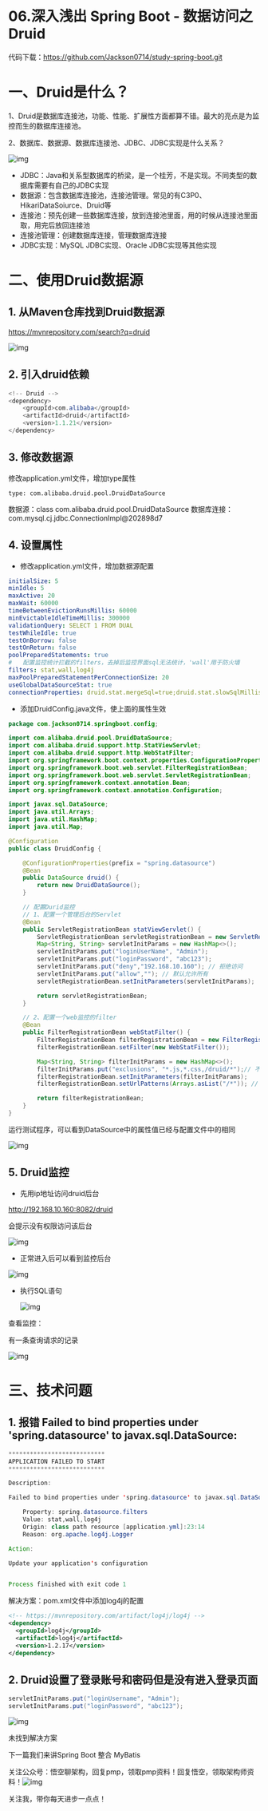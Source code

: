 # 06.深入浅出 Spring Boot - 数据访问之Druid

代码下载：https://github.com/Jackson0714/study-spring-boot.git

# 一、Druid是什么？

1、Druid是数据库连接池，功能、性能、扩展性方面都算不错。最大的亮点是为监控而生的数据库连接池。

2、数据库、数据源、数据库连接池、JDBC、JDBC实现是什么关系？

![img](..\images\spring-boot-06-druid-jdbc\数据库连接.png)

- JDBC：Java和关系型数据库的桥梁，是一个桂芳，不是实现。不同类型的数据库需要有自己的JDBC实现
- 数据源：包含数据库连接池，连接池管理。常见的有C3P0、HikariDataSoiurce、Druid等
- 连接池：预先创建一些数据库连接，放到连接池里面，用的时候从连接池里面取，用完后放回连接池
- 连接池管理：创建数据库连接，管理数据库连接
- JDBC实现：MySQL JDBC实现、Oracle JDBC实现等其他实现

# 二、使用Druid数据源



## 1. 从Maven仓库找到Druid数据源

https://mvnrepository.com/search?q=druid

![img](..\images\spring-boot-06-druid-jdbc\Druid_Maven_Repository2.png)

## 2. 引入druid依赖

``` java
<!-- Druid -->
<dependency>
	<groupId>com.alibaba</groupId>
	<artifactId>druid</artifactId>
	<version>1.1.21</version>
</dependency>
```

## 3. 修改数据源

修改application.yml文件，增加type属性

```
type: com.alibaba.druid.pool.DruidDataSource
```

数据源：class com.alibaba.druid.pool.DruidDataSource
数据库连接：com.mysql.cj.jdbc.ConnectionImpl@202898d7

## 4. 设置属性

- 修改application.yml文件，增加数据源配置

``` yaml
initialSize: 5
minIdle: 5
maxActive: 20
maxWait: 60000
timeBetweenEvictionRunsMillis: 60000
minEvictableIdleTimeMillis: 300000
validationQuery: SELECT 1 FROM DUAL
testWhileIdle: true
testOnBorrow: false
testOnReturn: false
poolPreparedStatements: true
#   配置监控统计拦截的filters，去掉后监控界面sql无法统计，'wall'用于防火墙
filters: stat,wall,log4j
maxPoolPreparedStatementPerConnectionSize: 20
useGlobalDataSourceStat: true
connectionProperties: druid.stat.mergeSql=true;druid.stat.slowSqlMillis=500
```

- 添加DruidConfig.java文件，使上面的属性生效

```java
package com.jackson0714.springboot.config;

import com.alibaba.druid.pool.DruidDataSource;
import com.alibaba.druid.support.http.StatViewServlet;
import com.alibaba.druid.support.http.WebStatFilter;
import org.springframework.boot.context.properties.ConfigurationProperties;
import org.springframework.boot.web.servlet.FilterRegistrationBean;
import org.springframework.boot.web.servlet.ServletRegistrationBean;
import org.springframework.context.annotation.Bean;
import org.springframework.context.annotation.Configuration;

import javax.sql.DataSource;
import java.util.Arrays;
import java.util.HashMap;
import java.util.Map;

@Configuration
public class DruidConfig {

    @ConfigurationProperties(prefix = "spring.datasource")
    @Bean
    public DataSource druid() {
        return new DruidDataSource();
    }

    // 配置Durid监控
    // 1、配置一个管理后台的Servlet
    @Bean
    public ServletRegistrationBean statViewServlet() {
        ServletRegistrationBean servletRegistrationBean = new ServletRegistrationBean(new StatViewServlet(), "/druid/*");
        Map<String, String> servletInitParams = new HashMap<>();
        servletInitParams.put("loginUserName", "Admin");
        servletInitParams.put("loginPassword", "abc123");
        servletInitParams.put("deny","192.168.10.160"); // 拒绝访问
        servletInitParams.put("allow",""); // 默认允许所有
        servletRegistrationBean.setInitParameters(servletInitParams);

        return servletRegistrationBean;
    }

    // 2、配置一个web监控的filter
    @Bean
    public FilterRegistrationBean webStatFilter() {
        FilterRegistrationBean filterRegistrationBean = new FilterRegistrationBean();
        filterRegistrationBean.setFilter(new WebStatFilter());

        Map<String, String> filterInitParams = new HashMap<>();
        filterInitParams.put("exclusions", "*.js,*.css,/druid/*");// 不拦截js、css文件请求，不拦截/druid/*的请求
        filterRegistrationBean.setInitParameters(filterInitParams);
        filterRegistrationBean.setUrlPatterns(Arrays.asList("/*")); // 拦截所有请求

        return filterRegistrationBean;
    }
}

```

运行测试程序，可以看到DataSource中的属性值已经与配置文件中的相同

![img](..\images\spring-boot-06-druid-jdbc\Druid_Setting.png)

## 5. Druid监控

- 先用ip地址访问druid后台

http://192.168.10.160:8082/druid

会提示没有权限访问该后台

![img](..\images\spring-boot-06-druid-jdbc\tip1.png)

- 正常进入后可以看到监控后台

![img](..\images\spring-boot-06-druid-jdbc\Druid_Monitor.png)



- 执行SQL语句

  ![img](..\images\spring-boot-06-druid-jdbc\select1.png)

查看监控：

有一条查询请求的记录

![img](..\images\spring-boot-06-druid-jdbc\monitor1.png)

# 三、技术问题

## 1. 报错 Failed to bind properties under 'spring.datasource' to javax.sql.DataSource:

``` java
***************************
APPLICATION FAILED TO START
***************************

Description:

Failed to bind properties under 'spring.datasource' to javax.sql.DataSource:

    Property: spring.datasource.filters
    Value: stat,wall,log4j
    Origin: class path resource [application.yml]:23:14
    Reason: org.apache.log4j.Logger

Action:

Update your application's configuration


Process finished with exit code 1
```

解决方案：pom.xml文件中添加log4j的配置

``` xml
<!-- https://mvnrepository.com/artifact/log4j/log4j -->
<dependency>
  <groupId>log4j</groupId>
  <artifactId>log4j</artifactId>
  <version>1.2.17</version>
</dependency>
```

## 2. Druid设置了登录账号和密码但是没有进入登录页面

``` java
servletInitParams.put("loginUsername", "Admin");
servletInitParams.put("loginPassword", "abc123");
```

![img](..\images\spring-boot-06-druid-jdbc\login.png)



未找到解决方案



下一篇我们来讲Spring Boot 整合 MyBatis

关注公众号：悟空聊架构，回复pmp，领取pmp资料！回复悟空，领取架构师资料！![img](.\images\common\qrcode.png)

关注我，带你每天进步一点点！